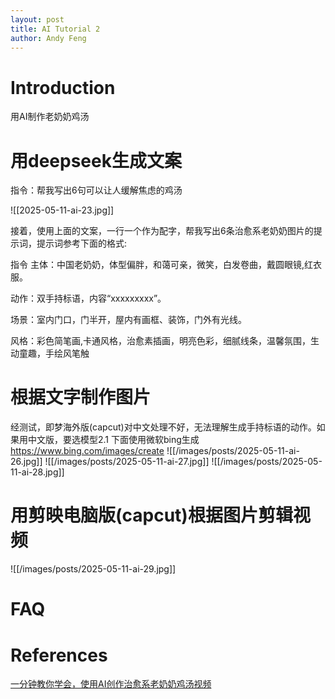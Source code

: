 ```yaml
---
layout: post
title: AI Tutorial 2
author: Andy Feng
---
```

# Introduction
用AI制作老奶奶鸡汤
# 用deepseek生成文案
指令：帮我写出6句可以让人缓解焦虑的鸡汤

![[2025-05-11-ai-23.jpg]]

接着，使用上面的文案，一行一个作为配字，帮我写出6条治愈系老奶奶图片的提示词，提示词参考下面的格式:

指令
主体：中国老奶奶，体型偏胖，和蔼可亲，微笑，白发卷曲，戴圆眼镜,红衣服。

动作：双手持标语，内容“xxxxxxxxx”。

场景：室内门口，门半开，屋内有画框、装饰，门外有光线。

风格：彩色简笔画,卡通风格，治愈素插画，明亮色彩，细腻线条，温馨氛围，生动童趣，手绘风笔触

# 根据文字制作图片
经测试，即梦海外版(capcut)对中文处理不好，无法理解生成手持标语的动作。如果用中文版，要选模型2.1
下面使用微软bing生成 https://www.bing.com/images/create
![[/images/posts/2025-05-11-ai-26.jpg]]
![[/images/posts/2025-05-11-ai-27.jpg]]
![[/images/posts/2025-05-11-ai-28.jpg]]
# 用剪映电脑版(capcut)根据图片剪辑视频
![[/images/posts/2025-05-11-ai-29.jpg]]
# FAQ

# References 
[一分钟教你学会，使用AI创作治愈系老奶奶鸡汤视频](https://www.youtube.com/watch?v=LmIYsGUVV-8)
